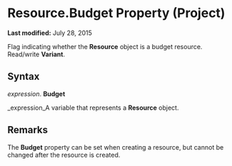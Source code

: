 
# Resource.Budget Property (Project)

 **Last modified:** July 28, 2015

Flag indicating whether the  **Resource** object is a budget resource. Read/write **Variant**.

## Syntax

 _expression_. **Budget**

 _expression_A variable that represents a  **Resource** object.


## Remarks

The  **Budget** property can be set when creating a resource, but cannot be changed after the resource is created.

